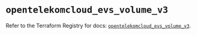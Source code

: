 # `opentelekomcloud_evs_volume_v3`

Refer to the Terraform Registry for docs: [`opentelekomcloud_evs_volume_v3`](https://registry.terraform.io/providers/opentelekomcloud/opentelekomcloud/1.36.0/docs/resources/evs_volume_v3).
